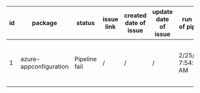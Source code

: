 
| id | package | status | issue link | created date of issue | update date of issue | run date of pipeline | pipeline run link |
|----|---------|--------|------------|-----------------------|----------------------| ---------------------| ----------------- |
| 1 | azure-appconfiguration | Pipeline fail | / | / | / | 2/25/2025 7:54:26 AM | $[ format('https://dev.azure.com/{0}/{1}/_build/results?buildId={2}&view=results', variables['System.CollectionUri'].split('/')[4], variables['System.TeamProject'], variables['System.Build.BuildId']) ] |